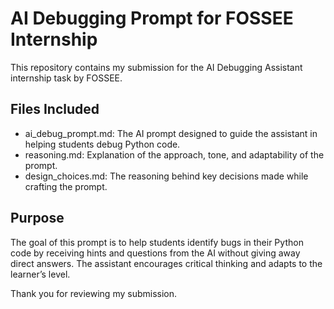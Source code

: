 # AI Debugging Prompt for FOSSEE Internship

This repository contains my submission for the AI Debugging Assistant internship task by FOSSEE.

## Files Included

- ai_debug_prompt.md: The AI prompt designed to guide the assistant in helping students debug Python code.
- reasoning.md: Explanation of the approach, tone, and adaptability of the prompt.
- design_choices.md: The reasoning behind key decisions made while crafting the prompt.

## Purpose

The goal of this prompt is to help students identify bugs in their Python code by receiving hints and questions from the AI without giving away direct answers. The assistant encourages critical thinking and adapts to the learner’s level.


Thank you for reviewing my submission.
